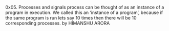 0x05. Processes and signals
 process can be thought of as an instance of a program in execution. We called this an ‘instance of a program’, because if the same program is run lets say 10 times then there will be 10 corresponding processes. by HIMANSHU ARORA 